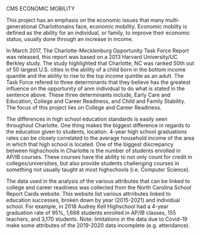 CMS ECONOMIC MOBILITY

This project has an emphasis on the economic issues that many multi-generational Charlottonains face, economic mobility. 
Economic mobilty is defined as the ability for an individual, or family, to improve their economic status, usually done through an increase in income.

In March 2017, The Charlotte-Mecklenburg Opportunity Task Force Report was released, this report was based on a 2013 Harvard University/UC Berkley study. The study highlighted that Charlotte, NC was ranked 50th out of 50 largest U.S. cities in the ability of a child born in the bottom income quanitle and the ability to rise to the top income quintile as an adult. The Task Force refered to three determinants that they believe has the greatest influence on the opportunity of anm individual to do what is stated in the sentence above. These three determinants include, Early Care and Education, College and Career Readiness, and Child and Family Stability. The focus of this project lies on College and Career Readiness.

The differences in high school education standards is easily seen throughout Charlotte. One thing makes the biggest difference in regards to the education given to students, location. 4-year high school graduations rates can be closely correlated to the average household income of the area in which that high school is located. One of the biggest discrepancy between highschools in Charlotte is the number of students enrolled in AP/IB courses. These courses have the ability to not only count for credit in colleges/universities, but also provide students challenging courses in something not usually taught at most highschools (i.e. Computer Science). 

The data used in the analysis of the various attributes that can be linked to college and career readiness was collected from the North Carolina School Report Cards website. This website list various attrributes linked to education successes, broken down by year (2015-2021) and individual school. For example, in 2018 Audrey Kell Highschool had a 4-year graduation rate of 95%, 1,668 students enrolled in AP/IB classes, 155 teachers, and 3,170 students. Note: limitations in the data due to Covid-19 make some attributes of the 2019-2020 data incomplete (e.g. attendance). 

